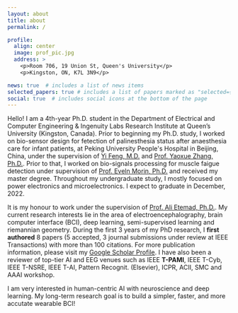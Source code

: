 ```yaml
---
layout: about
title: about
permalink: /

profile:
  align: center
  image: prof_pic.jpg
  address: >
    <p>Room 706, 19 Union St, Queen's University</p>
    <p>Kingston, ON, K7L 3N9</p>

news: true  # includes a list of news items
selected_papers: true # includes a list of papers marked as "selected={true}"
social: true  # includes social icons at the bottom of the page
---
```


Hello! I am a 4th-year Ph.D. student in the Department of Electrical and Computer Engineering & Ingenuity Labs Research Institute at Queen’s University (Kingston, Canada). Prior to beginning my Ph.D. study, I worked on bio-sensor design for fetection of palinesthesia status after anaesthesia care for infant patients, at Peking University People's Hospital in Beijing, China, under the supervision of [Yi Feng, M.D.](https://english.pkuph.cn/html/care/departments/medica/Pain_Medicine/324.html) and [Prof. Yaoxue Zhang, Ph.D.](https://www.cs.tsinghua.edu.cn/csen/info/1059/4004.htm). Prior to that, I worked on bio-signals processing for muscle faigue detection under supervision of [Prof. Eveln Morin, Ph.D.](https://www.ece.queensu.ca/people/E-L-Morin/index.html) and received my master degree. Throughout my undergraduate study, I mostly focused on power electronics and microelectronics. I expect to graduate in December, 2022.

It is my honour to work under the supervision of [Prof. Ali Etemad, Ph.D.](https://www.aiimlab.com/director). My current research interests lie in the area of electroencephalography, brain computer interface (BCI), deep learning, semi-supervised learning and riemannian geometry. During the first 3 years of my PhD research, I **first authored** 8 papers (5 accepted, 3 journal submissions under review at IEEE Transactions) with more than 100 citations. For more publication information, please visit my [Google Scholar Profile](https://scholar.google.ca/citations?user=ITguoVwAAAAJ&hl=en&oi=ao).
I have also been a reviewer of top-tier AI and EEG venues such as IEEE **T-PAMI**, IEEE T-Cyb, IEEE T-NSRE, IEEE T-AI, Pattern Recognit. (Elsevier), ICPR, ACII, SMC and AAAI workshop. 

I am very interested in human-centric AI with neuroscience and deep learning. My long-term research goal is to build a simpler, faster, and more accutate wearable BCI! 


